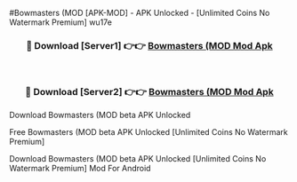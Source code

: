 #Bowmasters (MOD [APK-MOD] - APK Unlocked - [Unlimited Coins No Watermark Premium] wu17e



<div align="center">

<h3>🔴 Download [Server1] 👉👉 <a href="https://momento.my/?title=Bowmasters_(MOD">Bowmasters (MOD Mod Apk</a></h3><br>

<h3>🔴 Download [Server2] 👉👉 <a href="https://momento.my/?title=Bowmasters_(MOD">Bowmasters (MOD Mod Apk</a></h3>
</div>



Download Bowmasters (MOD beta APK Unlocked

Free Bowmasters (MOD beta APK Unlocked [Unlimited Coins No Watermark Premium]

Download Bowmasters (MOD beta APK Unlocked [Unlimited Coins No Watermark Premium] Mod For Android
